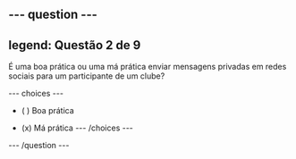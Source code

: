 --- question ---
---
legend: Questão 2 de 9
---

É uma boa prática ou uma má prática enviar mensagens privadas em redes sociais para um participante de um clube?

--- choices ---
- ( ) Boa prática

- (x) Má prática --- /choices ---

--- /question ---
